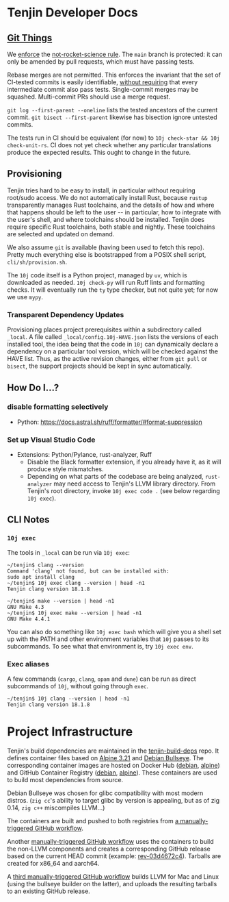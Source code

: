 # Tenjin Developer Docs

## [Git Things](https://matklad.github.io/2023/12/31/git-things.html)

We [enforce](../.github/workflows/nrsr.yaml) the [not-rocket-science rule](https://graydon2.dreamwidth.org/1597.html).
The `main` branch is protected: it can only be amended by pull requests, which must have
passing tests.

Rebase merges are not permitted.
This enforces the invariant that the set of CI-tested commits is easily identifiable,
[without requiring](https://matklad.github.io/2023/12/31/git-things.html)
that every intermediate commit also pass tests.
Single-commit merges may be squashed. Multi-commit PRs should use a merge request.

`git log --first-parent --oneline` lists the tested ancestors of the current commit.
`git bisect --first-parent` likewise has bisection ignore untested commits.

The tests run in CI should be equivalent (for now) to `10j check-star && 10j check-unit-rs`.
CI does not yet check whether any particular translations produce the expected results.
This ought to change in the future.

## Provisioning

Tenjin tries hard to be easy to install, in particular without requiring root/sudo access.
We do not automatically install Rust, because `rustup` transparently manages Rust toolchains,
and the details of how and where that happens should be left to the user -- in particular,
how to integrate with the user's shell, and where toolchains should be installed.
Tenjin does require specific Rust toolchains, both stable and nightly. These toolchains are
selected and updated on demand.

We also assume `git` is available (having been used to fetch this repo).
Pretty much everything else is bootstrapped from a POSIX shell script, `cli/sh/provision.sh`.

The `10j` code itself is a Python project, managed by `uv`, which is downloaded as needed.
`10j check-py` will run Ruff lints and formatting checks. It will eventually run the `ty`
type checker, but not quite yet; for now we use `mypy`.

### Transparent Dependency Updates

Provisioning places project prerequisites within a subdirectory called `_local`.
A file called `_local/config.10j-HAVE.json` lists the versions of each installed tool,
the idea being that the code in `10j` can dynamically declare a dependency on a particular
tool version, which will be checked against the HAVE list. Thus, as the active revision changes,
either from `git pull` or `bisect`, the support projects should be kept in sync automatically.

## How Do I…?

### disable formatting selectively

* Python: https://docs.astral.sh/ruff/formatter/#format-suppression

### Set up Visual Studio Code

- Extensions: Python/Pylance, rust-analyzer, Ruff
  - Disable the Black formatter extension, if you already have it, as it will produce style mismatches.
  - Depending on what parts of the codebase are being analyzed, `rust-analyzer` may need access to Tenjin's LLVM library directory. From Tenjin's root directory, invoke `10j exec code .` (see below regarding `10j exec`).

### 

## CLI Notes

### `10j exec`

The tools in `_local` can be run via `10j exec`:

```
~/tenjin$ clang --version
Command 'clang' not found, but can be installed with:
sudo apt install clang
~/tenjin$ 10j exec clang --version | head -n1
Tenjin clang version 18.1.8
```

```
~/tenjin$ make --version | head -n1
GNU Make 4.3
~/tenjin$ 10j exec make --version | head -n1
GNU Make 4.4.1
```

You can also do something like `10j exec bash` which will give you a shell set up
with the PATH and other environment variables that `10j` passes to its subcommands.
To see what that environment is, try `10j exec env`.

### Exec aliases

A few commands (`cargo`, `clang`, `opam` and `dune`) can be run as direct subcommands of `10j`, without going through `exec`.

```
~/tenjin$ 10j clang --version | head -n1
Tenjin clang version 18.1.8
```

# Project Infrastructure

Tenjin's build dependencies are maintained in the [tenjin-build-deps](https://github.com/Aarno-Labs/tenjin-build-deps) repo.
It defines container files based on [Alpine 3.21](https://github.com/Aarno-Labs/tenjin-build-deps/blob/main/containerfiles/alpine-3.21-builder) and [Debian Bullseye](https://github.com/Aarno-Labs/tenjin-build-deps/blob/main/containerfiles/debian-bullseye-builder). The corresponding container images are hosted on Docker Hub 
([debian](https://hub.docker.com/r/aarnotenjin/debian-bullseye-builder),
[alpine](https://hub.docker.com/r/aarnotenjin/alpine-3.21-builder))
and GitHub Container Registry
([debian](https://github.com/Aarno-Labs/tenjin-build-deps/pkgs/container/tenjin-debian-bullseye-builder),
[alpine](https://github.com/Aarno-Labs/tenjin-build-deps/pkgs/container/tenjin-alpine-3.21-builder)).
These containers are used to build most dependencies from source.

Debian Bullseye was chosen for glibc compatibility with most modern distros.
(`zig cc`'s ability to target glibc by version is appealing, but as of zig 0.14, `zig c++` miscompiles LLVM...)

The containers are built and pushed to both registries from [a manually-triggered GitHub workflow](https://github.com/Aarno-Labs/tenjin-build-deps/blob/main/.github/workflows/rebuildcontainer.yml).

Another [manually-triggered GitHub workflow](https://github.com/Aarno-Labs/tenjin-build-deps/blob/main/.github/workflows/makerelease.yml) uses the containers to build the non-LLVM components and creates a corresponding GitHub release
based on the current HEAD commit (example: [rev-03d4672c4](https://github.com/Aarno-Labs/tenjin-build-deps/releases/tag/rev-03d4672c4)).
Tarballs are created for x86\_64 and aarch64.

A [third manually-triggered GitHub workflow](https://github.com/Aarno-Labs/tenjin-build-deps/blob/main/.github/workflows/buildllvm.yml) builds LLVM for Mac and Linux (using the bullseye builder on the latter), and uploads the resulting tarballs to an existing GitHub release.

